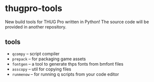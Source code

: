 # thugpro-tools

New build tools for THUG Pro written in Python! The source code will be provided in another repository.

## tools
- `qcompy` – script compiler
- `prepack` – for packaging game assets
- `fontgen` – a tool to generate thps fonts from bmfont files
- `asscopy` – util for copying files
- `runmenow` – for running q scripts from your code editor
